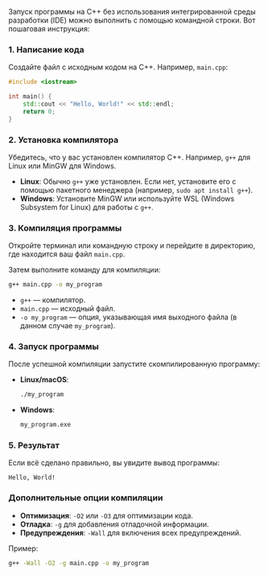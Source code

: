 Запуск программы на C++ без использования интегрированной среды разработки (IDE) можно выполнить с помощью командной строки. Вот пошаговая инструкция:

### 1. Написание кода
Создайте файл с исходным кодом на C++. Например, `main.cpp`:

```cpp
#include <iostream>

int main() {
    std::cout << "Hello, World!" << std::endl;
    return 0;
}
```

### 2. Установка компилятора
Убедитесь, что у вас установлен компилятор C++. Например, `g++` для Linux или MinGW для Windows.

- **Linux**: Обычно `g++` уже установлен. Если нет, установите его с помощью пакетного менеджера (например, `sudo apt install g++`).
- **Windows**: Установите MinGW или используйте WSL (Windows Subsystem for Linux) для работы с `g++`.

### 3. Компиляция программы
Откройте терминал или командную строку и перейдите в директорию, где находится ваш файл `main.cpp`.

Затем выполните команду для компиляции:

```bash
g++ main.cpp -o my_program
```

- `g++` — компилятор.
- `main.cpp` — исходный файл.
- `-o my_program` — опция, указывающая имя выходного файла (в данном случае `my_program`).

### 4. Запуск программы
После успешной компиляции запустите скомпилированную программу:

- **Linux/macOS**:
  ```bash
  ./my_program
  ```
- **Windows**:
  ```cmd
  my_program.exe
  ```

### 5. Результат
Если всё сделано правильно, вы увидите вывод программы:

```
Hello, World!
```

### Дополнительные опции компиляции
- **Оптимизация**: `-O2` или `-O3` для оптимизации кода.
- **Отладка**: `-g` для добавления отладочной информации.
- **Предупреждения**: `-Wall` для включения всех предупреждений.

Пример:

```bash
g++ -Wall -O2 -g main.cpp -o my_program
```

